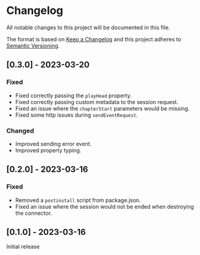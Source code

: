 # Changelog

All notable changes to this project will be documented in this file.

The format is based on [Keep a Changelog](http://keepachangelog.com/en/1.0.0/)
and this project adheres to [Semantic Versioning](http://semver.org/spec/v2.0.0.html).

## [0.3.0] - 2023-03-20

### Fixed

- Fixed correctly passing the `playHead` property.
- Fixed correctly passing custom metadata to the session request.
- Fixed an issue where the `chapterStart` parameters would be missing.
- Fixed some http issues during `sendEventRequest`.

### Changed

- Improved sending error event.
- Improved property typing.

## [0.2.0] - 2023-03-16

### Fixed

- Removed a `postinstall` script from package.json.
- Fixed an issue where the session would not be ended when destroying the connector.

## [0.1.0] - 2023-03-16

Initial release
